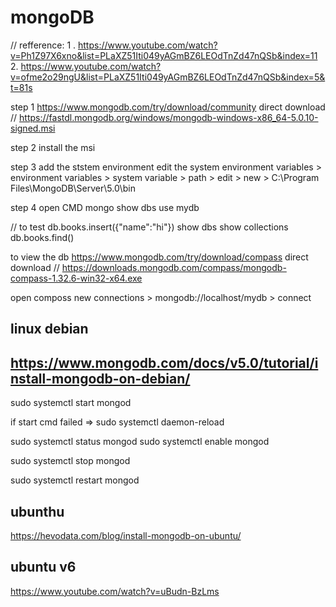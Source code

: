 # mongoDB

// refference: 
1 . https://www.youtube.com/watch?v=Ph1Z97X6xno&list=PLaXZ51Iti049yAGmBZ6LEOdTnZd47nQSb&index=11
2. https://www.youtube.com/watch?v=ofme2o29ngU&list=PLaXZ51Iti049yAGmBZ6LEOdTnZd47nQSb&index=5&t=81s

step 1 
https://www.mongodb.com/try/download/community
direct download // https://fastdl.mongodb.org/windows/mongodb-windows-x86_64-5.0.10-signed.msi

step 2
install the msi

step 3
add the ststem environment
edit the system environment variables > environment variables > system variable > path > edit > new > C:\Program Files\MongoDB\Server\5.0\bin

step 4
open CMD 
mongo
show dbs
use mydb

// to test
db.books.insert({"name":"hi"})
show dbs
show collections
db.books.find()


to view the db
https://www.mongodb.com/try/download/compass
direct download // https://downloads.mongodb.com/compass/mongodb-compass-1.32.6-win32-x64.exe

open composs
new connections > mongodb://localhost/mydb > connect



## linux debian 
## https://www.mongodb.com/docs/v5.0/tutorial/install-mongodb-on-debian/

sudo systemctl start mongod

if start cmd failed => sudo systemctl daemon-reload

sudo systemctl status mongod
sudo systemctl enable mongod

sudo systemctl stop mongod

sudo systemctl restart mongod


## ubunthu
https://hevodata.com/blog/install-mongodb-on-ubuntu/


## ubuntu v6
https://www.youtube.com/watch?v=uBudn-BzLms

